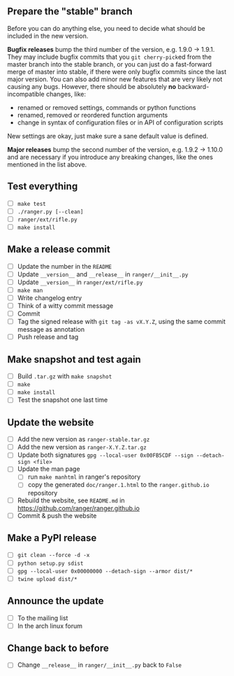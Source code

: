 Prepare the "stable" branch
---------------------------
Before you can do anything else, you need to decide what should be included in
the new version.

**Bugfix releases** bump the third number of the version, e.g. 1.9.0 -> 1.9.1.
They may include bugfix commits that you `git cherry-pick`ed from the master
branch into the stable branch, or you can just do a fast-forward merge of
master into stable, if there were only bugfix commits since the last major
version.  You can also add minor new features that are very likely not causing
any bugs.  However, there should be absolutely **no** backward-incompatible
changes, like:

- renamed or removed settings, commands or python functions
- renamed, removed or reordered function arguments
- change in syntax of configuration files or in API of configuration scripts

New settings are okay, just make sure a sane default value is defined.

**Major releases** bump the second number of the version, e.g. 1.9.2 -> 1.10.0
and are necessary if you introduce any breaking changes, like the ones
mentioned in the list above.

Test everything
----------------
* [ ] `make test`
* [ ] `./ranger.py [--clean]`
* [ ] `ranger/ext/rifle.py`
* [ ] `make install`

Make a release commit
---------------------
* [ ] Update the number in the `README`
* [ ] Update `__version__` and `__release__` in `ranger/__init__.py`
* [ ] Update `__version__` in `ranger/ext/rifle.py`
* [ ] `make man`
* [ ] Write changelog entry
* [ ] Think of a witty commit message
* [ ] Commit
* [ ] Tag the signed release with `git tag -as vX.Y.Z`, using the same
      commit message as annotation
* [ ] Push release and tag

Make snapshot and test again
----------------------------
* [ ] Build `.tar.gz` with `make snapshot`
* [ ] `make`
* [ ] `make install`
* [ ] Test the snapshot one last time

Update the website
------------------
* [ ] Add the new version as `ranger-stable.tar.gz`
* [ ] Add the new version as `ranger-X.Y.Z.tar.gz`
* [ ] Update both signatures `gpg --local-user 0x00FB5CDF --sign --detach-sign <file>`
* [ ] Update the man page
    * [ ] run `make manhtml` in ranger's repository
    * [ ] copy the generated `doc/ranger.1.html` to the `ranger.github.io` repository
* [ ] Rebuild the website, see `README.md` in https://github.com/ranger/ranger.github.io
* [ ] Commit & push the website

Make a PyPI release
-------------------
* [ ] `git clean --force -d -x`
* [ ] `python setup.py sdist`
* [ ] `gpg --local-user 0x00000000 --detach-sign --armor dist/*`
* [ ] `twine upload dist/*`

Announce the update
-------------------
* [ ] To the mailing list
* [ ] In the arch linux forum

Change back to before
---------------------
* [ ] Change `__release__` in `ranger/__init__.py` back to `False`
